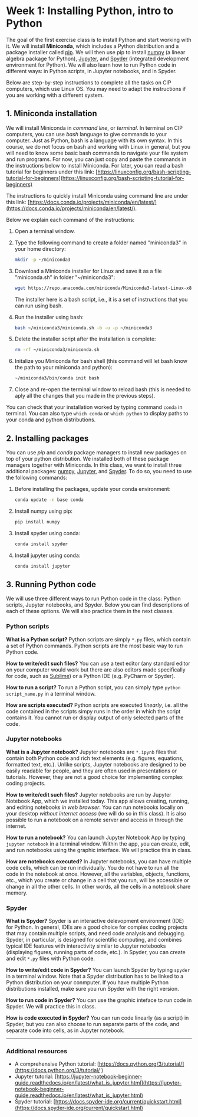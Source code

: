 # Week 1: Installing Python, intro to Python 

The goal of the first exercise class is to install Python and start working with it. We will install **Miniconda**, which includes a Python distribution and a package installer called [pip](https://pypi.org/project/pip/). We will then use pip to install [numpy](https://numpy.org/install/) (a linear algebra package for Python), [Jupyter](https://jupyter.org/install), and [Spyder](https://www.spyder-ide.org) (integrated development environment for Python). We will also learn how to run Python code in different ways: in Python scripts, in Jupyter notebooks, and in Spyder. 

Below are step-by-step instructions to complete all the tasks on CIP computers, which use Linux OS. You may need to adapt the instructions if you are working with a different system.

## 1. Miniconda installation


We will install Miniconda in *command line*, or *terminal*. In terminal on CIP computers, you can use *bash* language to give commands to your computer. Just as Python, bash is a language with its own syntax. In this course, we do not focus on bash and working with Linux in general, but you will need to know some basic bash commands to navigate your file system and run programs. For now, you can just copy and paste the commands in the instructions below to install Miniconda. For later, you can read a bash tutorial for beginners under this link: [https://linuxconfig.org/bash-scripting-tutorial-for-beginners](https://linuxconfig.org/bash-scripting-tutorial-for-beginners)

The instructions to quickly install Miniconda using command line are under this link: [https://docs.conda.io/projects/miniconda/en/latest/](https://docs.conda.io/projects/miniconda/en/latest/). 

Below we explain each command of the instructions:

1. Open a terminal window. 
2. Type the following command to create a folder named "miniconda3" in your home directory: 
    
    ```bash
    mkdir -p ~/miniconda3
    ```
3. Download a Miniconda installer for Linux and save it as a file "miniconda.sh" in folder "~/miniconda3": 
    
    ```bash
    wget https://repo.anaconda.com/miniconda/Miniconda3-latest-Linux-x86_64.sh -O ~/miniconda3/miniconda.sh
    ```
    
    The installer here is a bash script, i.e., it is a set of instructions that you can run using bash.  
4.  Run the installer using bash: 
       
       ```bash
       bash ~/miniconda3/miniconda.sh -b -u -p ~/miniconda3
       ```
5. Delete the installer script after the installation is complete:
    
    ```bash
    rm -rf ~/miniconda3/miniconda.sh
    ```
6. Initalize you Miniconda for bash shell (this command will let bash know the path to your miniconda and python): 
    
    ```bash
    ~/miniconda3/bin/conda init bash
    ```
8. Close and re-open the terminal window to reload bash (this is needed to aply all the changes that you made in the previous steps).
    
You can check that your installation worked by typing command ```conda``` in terminal. You can also type ```which conda``` or ```which python``` to display paths to your conda and python distributions.
    
## 2. Installing packages

You can use *pip* and *conda* package managers to install new packages on top of your python distribution. We installed both of these package managers together with Miniconda. In this class, we want to install three additional packages: [numpy](https://numpy.org/install/), [Jupyter](https://jupyter.org/install), and [Spyder](https://www.spyder-ide.org). To do so, you need to use the following commands:

1. Before installing the packages, update your conda environment:
    
    ```bash
    conda update -n base conda
    ```
2. Install numpy using pip: 
    
    ```bash
    pip install numpy
    ```
3. Install spyder using conda: 
    
    ```bash
    conda install spyder
    ```
4. Install jupyter using conda: 
    
    ```bash 
    conda install jupyter
    ``` 


## 3. Running Python code

We will use three different ways to run Python code in the class: Python scripts, Jupyter notebooks, and Spyder. Below you can find descriptions of each of these options. We will also practice them in the next classes.

### Python scripts

**What is a Python script?** Python scripts are simply ```*.py``` files, which contain a set of Python commands. Python scripts are the most basic way to run Python code.

**How to write/edit such files?** You can use a text editor (any standard editor on your computer
would work but there are also editors made specifically for code, such as [Sublime]()) or a Python IDE
(e.g. PyCharm or Spyder).

**How to run a script?** To run a Python script, you can simply type ```python script_name.py``` in
a terminal window. 

**How are scripts executed?** Python scripts are executed *linearly*, i.e. all the code contained in the scripts simpy runs in the order in which the script contains it. You cannot run or display output of only selected parts of the code.

### Jupyter notebooks

**What is a Jupyter notebook?** Jupyter notebooks are ```*.ipynb``` files that contain both Python code and rich text elements (e.g. figures, equations, formatted text, etc.). Unlike scripts, Jupyter notebooks are designed to be easily readable for people, and they are often used in presentations or tutorials. However, they are not a good choice for implementing complex coding projects.

**How to write/edit such files?** Jupyter notebooks are run by Jupyter Notebook App, which we installed today. This app allows creating, running, and editing notebooks *in web browser*. You can run notebooks locally on your desktop *without internet access* (we will do so in this class). It is also possible to run a notebook on a remote server and access in through the internet. 

**How to run a notebook?** You can launch Jupyter Notebook App by typing ```jupyter notebook``` in a terminal window. Within the app, you can create, edit, and run notebooks using the graphic interface. We will practice this in class.

**How are notebooks executed?** In Jupyter notebooks, you can have multiple code cells, which can be run individually. You do not have to run all the code in the notebook at once. However, all the variables, objects, functions, etc., which you create or change in a cell that you run, will be accessible or change in all the other cells. In other words, all the cells in a notebook share memory.

### Spyder 

**What is Spyder?** Spyder is an interactive delevopment environment (IDE) for Python. In general, IDEs are a good choice for complex coding projects that may contain multiple scripts, and need code analysis and debugging.
Spyder, in particular, is designed for scientific computing, and combines typical IDE features with interactivity similar to Jupyter notebooks (displaying figures, running parts of code, etc.). In Spyder, you can create and edit ```*.py``` files with Python code.

**How to write/edit code in Spyder?** You can launch Spyder by typing ```spyder``` in a terminal window. Note that a Spyder distribution has to be linked to a Python distribution on your conmputer. If you have multiple Python distributions installed, make sure you run Spyder with the right version. 

**How to run code in Spyder?** You can use the graphic inteface to run code in Spyder. We will practice this in class. 

**How is code executed in Spyder?** You can run code linearly (as a script) in Spyder, but you can also choose to run separate parts of the code, and separate code into cells, as in Jupyter notebook. 

---
### Additional resources
* A comprehensive Python tutorial: [https://docs.python.org/3/tutorial/](https://docs.python.org/3/tutorial/ ) 
* Jupyter tutorial: [https://jupyter-notebook-beginner-guide.readthedocs.io/en/latest/what_is_jupyter.html](https://jupyter-notebook-beginner-guide.readthedocs.io/en/latest/what_is_jupyter.html)
* Spyder tutorial: [https://docs.spyder-ide.org/current/quickstart.html](https://docs.spyder-ide.org/current/quickstart.html)